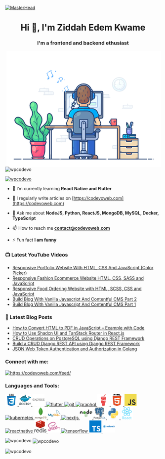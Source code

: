 [![MasterHead](https://1.bp.blogspot.com/-7A4WynwLsMw/XbBpCXG8fHI/AAAAAAAAMt4/uOa1bpLskYgrwGbllhSu2SDj_Mig8SXJQCLcBGAsYHQ/s1600/2000_600px.gif)](https://codevoweb.com)

<h1 align="center">Hi 👋, I'm Ziddah Edem Kwame</h1>
<h3 align="center">I'm a frontend and backend ethusiast</h3>
<img align="right" width="500" alt="wpcodevo" src="https://github.com/wpcodevo/wpcodevo/blob/main/typing.gif" />

<p align="left"> <img src="https://komarev.com/ghpvc/?username=wpcodevo&label=Profile%20views&color=0e75b6&style=flat" alt="wpcodevo" /> </p>

<p align="left"> <a href="https://github.com/ryo-ma/github-profile-trophy"><img src="https://github-profile-trophy.vercel.app/?username=wpcodevo" alt="wpcodevo" /></a> </p>

- 🌱 I’m currently learning **React Native and Flutter**

- 📝 I regularly write articles on [https://codevoweb.com](https://codevoweb.com)

- 💬 Ask me about **NodeJS, Python, ReactJS, MongoDB, MySQL, Docker, TypeScript**

- 📫 How to reach me **contact@codevoweb.com**

- ⚡ Fun fact **I am funny**

### 📺 Latest YouTube Videos

<!-- YOUTUBE:START -->
- [Responsive Portfolio Website With HTML, CSS And JavaScript &lpar;Color Picker&rpar;](https://www.youtube.com/watch?v=jDjVS85DKRo)
- [Responsive Fashion Ecommerce Website HTML, CSS, SASS and JavaScript](https://www.youtube.com/watch?v=WPU8eC6UNFo)
- [Responsive Food Ordering Website with HTML, SCSS, CSS and JavaScript](https://www.youtube.com/watch?v=HgjaligWyYQ)
- [Build Blog With Vanilla Javascript And Contentful CMS Part 2](https://www.youtube.com/watch?v=hygKZyCdkLE)
- [Build Blog With Vanilla Javascript And Contentful CMS Part 1](https://www.youtube.com/watch?v=W8gjSX6Jbkg)
<!-- YOUTUBE:END -->

### 📖 Latest Blog Posts

<!-- BLOG-POST-LIST:START -->
- [How to Convert HTML to PDF in JavaScript – Example with Code](https://codevoweb.com/how-to-convert-html-to-pdf-in-javascript-example-with-code/)
- [How to Use Shadcn UI and TanStack Router in React.js](https://codevoweb.com/how-to-use-shadcn-ui-and-tanstack-router-in-reactjs/)
- [CRUD Operations on PostgreSQL using Django REST Framework](https://codevoweb.com/crud-operations-on-postgresql-using-django-rest-framework/)
- [Build a CRUD Django REST API using Django REST Framework](https://codevoweb.com/build-a-crud-django-rest-api-using-django-rest-framework/)
- [JSON Web Token Authentication and Authorization in Golang](https://codevoweb.com/json-web-token-authentication-and-authorization-in-golang/)
<!-- BLOG-POST-LIST:END -->

<h3 align="left">Connect with me:</h3>
<p align="left">
<a href="/https://codevoweb.com/feed/" target="blank"><img align="center" src="https://raw.githubusercontent.com/rahuldkjain/github-profile-readme-generator/master/src/images/icons/Social/rss.svg" alt="https://codevoweb.com/feed/" height="30" width="40" /></a>
</p>

<h3 align="left">Languages and Tools:</h3>
<p align="left"> <a href="https://www.w3schools.com/css/" target="_blank" rel="noreferrer"> <img src="https://raw.githubusercontent.com/devicons/devicon/master/icons/css3/css3-original-wordmark.svg" alt="css3" width="40" height="40"/> </a> <a href="https://www.docker.com/" target="_blank" rel="noreferrer"> <img src="https://raw.githubusercontent.com/devicons/devicon/master/icons/docker/docker-original-wordmark.svg" alt="docker" width="40" height="40"/> </a> <a href="https://expressjs.com" target="_blank" rel="noreferrer"> <img src="https://raw.githubusercontent.com/devicons/devicon/master/icons/express/express-original-wordmark.svg" alt="express" width="40" height="40"/> </a> <a href="https://flutter.dev" target="_blank" rel="noreferrer"> <img src="https://www.vectorlogo.zone/logos/flutterio/flutterio-icon.svg" alt="flutter" width="40" height="40"/> </a> <a href="https://git-scm.com/" target="_blank" rel="noreferrer"> <img src="https://www.vectorlogo.zone/logos/git-scm/git-scm-icon.svg" alt="git" width="40" height="40"/> </a> <a href="https://graphql.org" target="_blank" rel="noreferrer"> <img src="https://www.vectorlogo.zone/logos/graphql/graphql-icon.svg" alt="graphql" width="40" height="40"/> </a> <a href="https://gulpjs.com" target="_blank" rel="noreferrer"> <img src="https://raw.githubusercontent.com/devicons/devicon/master/icons/gulp/gulp-plain.svg" alt="gulp" width="40" height="40"/> </a> <a href="https://www.w3.org/html/" target="_blank" rel="noreferrer"> <img src="https://raw.githubusercontent.com/devicons/devicon/master/icons/html5/html5-original-wordmark.svg" alt="html5" width="40" height="40"/> </a> <a href="https://developer.mozilla.org/en-US/docs/Web/JavaScript" target="_blank" rel="noreferrer"> <img src="https://raw.githubusercontent.com/devicons/devicon/master/icons/javascript/javascript-original.svg" alt="javascript" width="40" height="40"/> </a> <a href="https://kubernetes.io" target="_blank" rel="noreferrer"> <img src="https://www.vectorlogo.zone/logos/kubernetes/kubernetes-icon.svg" alt="kubernetes" width="40" height="40"/> </a> <a href="https://www.mongodb.com/" target="_blank" rel="noreferrer"> <img src="https://raw.githubusercontent.com/devicons/devicon/master/icons/mongodb/mongodb-original-wordmark.svg" alt="mongodb" width="40" height="40"/> </a> <a href="https://www.mysql.com/" target="_blank" rel="noreferrer"> <img src="https://raw.githubusercontent.com/devicons/devicon/master/icons/mysql/mysql-original-wordmark.svg" alt="mysql" width="40" height="40"/> </a> <a href="https://nextjs.org/" target="_blank" rel="noreferrer"> <img src="https://cdn.worldvectorlogo.com/logos/nextjs-2.svg" alt="nextjs" width="40" height="40"/> </a> <a href="https://nodejs.org" target="_blank" rel="noreferrer"> <img src="https://raw.githubusercontent.com/devicons/devicon/master/icons/nodejs/nodejs-original-wordmark.svg" alt="nodejs" width="40" height="40"/> </a> <a href="https://www.postgresql.org" target="_blank" rel="noreferrer"> <img src="https://raw.githubusercontent.com/devicons/devicon/master/icons/postgresql/postgresql-original-wordmark.svg" alt="postgresql" width="40" height="40"/> </a> <a href="https://www.python.org" target="_blank" rel="noreferrer"> <img src="https://raw.githubusercontent.com/devicons/devicon/master/icons/python/python-original.svg" alt="python" width="40" height="40"/> </a> <a href="https://reactjs.org/" target="_blank" rel="noreferrer"> <img src="https://raw.githubusercontent.com/devicons/devicon/master/icons/react/react-original-wordmark.svg" alt="react" width="40" height="40"/> </a> <a href="https://reactnative.dev/" target="_blank" rel="noreferrer"> <img src="https://reactnative.dev/img/header_logo.svg" alt="reactnative" width="40" height="40"/> </a> <a href="https://redis.io" target="_blank" rel="noreferrer"> <img src="https://raw.githubusercontent.com/devicons/devicon/master/icons/redis/redis-original-wordmark.svg" alt="redis" width="40" height="40"/> </a> <a href="https://sass-lang.com" target="_blank" rel="noreferrer"> <img src="https://raw.githubusercontent.com/devicons/devicon/master/icons/sass/sass-original.svg" alt="sass" width="40" height="40"/> </a> <a href="https://www.tensorflow.org" target="_blank" rel="noreferrer"> <img src="https://www.vectorlogo.zone/logos/tensorflow/tensorflow-icon.svg" alt="tensorflow" width="40" height="40"/> </a> <a href="https://www.typescriptlang.org/" target="_blank" rel="noreferrer"> <img src="https://raw.githubusercontent.com/devicons/devicon/master/icons/typescript/typescript-original.svg" alt="typescript" width="40" height="40"/> </a> <a href="https://webpack.js.org" target="_blank" rel="noreferrer"> <img src="https://raw.githubusercontent.com/devicons/devicon/d00d0969292a6569d45b06d3f350f463a0107b0d/icons/webpack/webpack-original-wordmark.svg" alt="webpack" width="40" height="40"/> </a> </p>

<p><img align="left" src="https://github-readme-stats.vercel.app/api/top-langs?username=wpcodevo&show_icons=true&locale=en&layout=compact" alt="wpcodevo" /></p>

<p>&nbsp;<img align="center" src="https://github-readme-stats.vercel.app/api?username=wpcodevo&show_icons=true&locale=en" alt="wpcodevo" /></p>

<p><img align="center" src="https://github-readme-streak-stats.herokuapp.com/?user=wpcodevo&" alt="wpcodevo" /></p>
